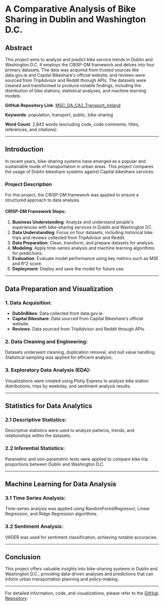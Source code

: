 # A Comparative Analysis of Bike Sharing in Dublin and Washington D.C.

## Abstract

This project aims to analyze and predict bike service trends in Dublin and Washington D.C. It employs the CRISP-DM framework and delves into four primary datasets. The data was acquired from trusted sources like data.gov.ie and Capital Bikeshare's official website, and reviews were sourced from TripAdvisor and Reddit through APIs. The datasets were cleaned and transformed to produce notable findings, including the distribution of bike stations, statistical analyses, and machine learning models.

**GitHub Repository Link**: [MSC_DA_CA2_Transport_Ireland](https://github.com/jmdtanalyst/MSC_DA_CA2_Transport_Ireland)

**Keywords**: population, transport, public, bike-sharing

**Word Count**: 2,843 words (excluding code, code comments, titles, references, and citations)

---

## Introduction

In recent years, bike-sharing systems have emerged as a popular and sustainable mode of transportation in urban areas. This project compares the usage of Dublin bikeshare systems against Capital bikeshare services.

### Project Description

For this project, the CRISP-DM framework was applied to ensure a structured approach to data analysis.

#### CRISP-DM Framework Steps:

1. **Business Understanding**: Analyze and understand people's experiences with bike-sharing services in Dublin and Washington DC.
2. **Data Understanding**: Focus on four datasets, including historical bike trips and reviews collected from TripAdvisor and Reddit.
3. **Data Preparation**: Clean, transform, and prepare datasets for analysis.
4. **Modeling**: Apply time-series analysis and machine learning algorithms for predictions.
5. **Evaluation**: Evaluate model performance using key metrics such as MSE and R^2 score.
6. **Deployment**: Deploy and save the model for future use.

---

## Data Preparation and Visualization

### 1. Data Acquisition:

- **DublinBikes**: Data collected from data.gov.ie.
- **Capital Bikeshare**: Data sourced from Capital Bikeshare's official website.
- **Reviews**: Data sourced from TripAdvisor and Reddit through APIs.

### 2. Data Cleaning and Engineering:

Datasets underwent cleaning, duplication removal, and null value handling. Statistical sampling was applied for efficient analysis.

### 3. Exploratory Data Analysis (EDA):

Visualizations were created using Plotly Express to analyze bike station distributions, trips by weekday, and sentiment analysis results.

---

## Statistics for Data Analytics

### 2.1 Descriptive Statistics:

Descriptive statistics were used to analyze patterns, trends, and relationships within the datasets.

### 2.2 Inferential Statistics:

Parametric and non-parametric tests were applied to compare bike trip proportions between Dublin and Washington D.C.

---

## Machine Learning for Data Analysis

### 3.1 Time Series Analysis:

Time-series analysis was applied using RandomForestRegressor, Linear Regression, and Ridge Regression algorithms.

### 3.2 Sentiment Analysis:

VADER was used for sentiment classification, achieving notable accuracies.

---

## Conclusion

This project offers valuable insights into bike-sharing systems in Dublin and Washington D.C., providing data-driven analyses and predictions that can inform urban transportation planning and policy-making.

---

For detailed information, code, and visualizations, please refer to the [GitHub Repository](https://github.com/jmdtanalyst/MSC_DA_CA2_Transport_Ireland).
